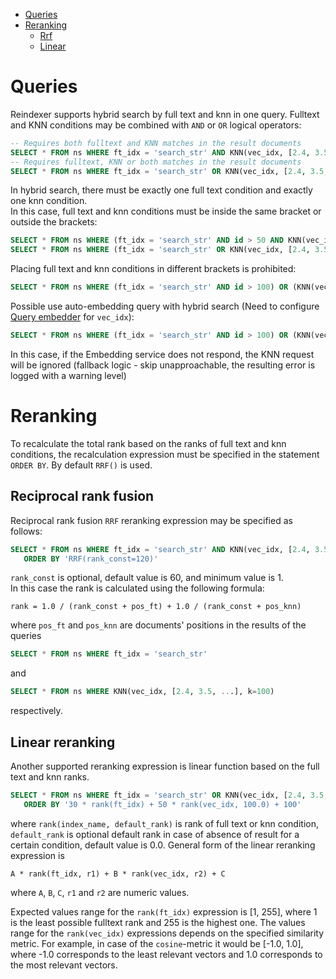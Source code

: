 
<!-- toc -->

- [Queries](#queries)
- [Reranking](#reranking)
  * [Rrf](#reciprocal-rank-fusion)
  * [Linear](#linear-reranking)

<!-- tocstop -->

# Queries

Reindexer supports hybrid search by full text and knn in one query. Fulltext and KNN conditions may be combined with `AND` or `OR` logical operators:
```SQL
-- Requires both fulltext and KNN matches in the result documents
SELECT * FROM ns WHERE ft_idx = 'search_str' AND KNN(vec_idx, [2.4, 3.5, ...], k=100)
-- Requires fulltext, KNN or both matches in the result documents
SELECT * FROM ns WHERE ft_idx = 'search_str' OR KNN(vec_idx, [2.4, 3.5, ...], k=100)
```
In hybrid search, there must be exactly one full text condition and exactly one knn condition.\
In this case, full text and knn conditions must be inside the same bracket or outside the brackets:
```SQL
SELECT * FROM ns WHERE (ft_idx = 'search_str' AND id > 50 AND KNN(vec_idx, [2.4, 3.5, ...], k=100)) AND id < 10000
SELECT * FROM ns WHERE (ft_idx = 'search_str' OR KNN(vec_idx, [2.4, 3.5, ...], k=100) AND id > 50 ) AND id < 10000
```
Placing full text and knn conditions in different brackets is prohibited:
```SQL
SELECT * FROM ns WHERE (ft_idx = 'search_str' AND id > 100) OR (KNN(vec_idx, [2.4, 3.5, ...], k=100) AND id < 100)
```
Possible use auto-embedding query with hybrid search (Need to configure [Query embedder](float_vector.md#embedding-configuration) for `vec_idx`):
```SQL
SELECT * FROM ns WHERE (ft_idx = 'search_str' AND id > 100) OR (KNN(vec_idx, '*SOME TEXT FOR SEARCH VECTOR GENERATION*', k=100) AND id < 100)
```
In this case, if the Embedding service does not respond, the KNN request will be ignored (fallback logic - skip unapproachable, the resulting error is logged with a warning level)

# Reranking

To recalculate the total rank based on the ranks of full text and knn conditions, the recalculation expression must be specified in the statement `ORDER BY`.
By default `RRF()` is used.

## Reciprocal rank fusion

Reciprocal rank fusion `RRF` reranking expression may be specified as follows:
```SQL
SELECT * FROM ns WHERE ft_idx = 'search_str' AND KNN(vec_idx, [2.4, 3.5, ...], k=100)
   ORDER BY 'RRF(rank_const=120)'
```
`rank_const` is optional, default value is 60, and minimum value is 1.\
In this case the rank is calculated using the following formula:
```
rank = 1.0 / (rank_const + pos_ft) + 1.0 / (rank_const + pos_knn)
```
where `pos_ft` and `pos_knn` are documents' positions in the results of the queries
```SQL
SELECT * FROM ns WHERE ft_idx = 'search_str'
```
and
```SQL
SELECT * FROM ns WHERE KNN(vec_idx, [2.4, 3.5, ...], k=100)
```
respectively.

## Linear reranking

Another supported reranking expression is linear function based on the full text and knn ranks.
```SQL
SELECT * FROM ns WHERE ft_idx = 'search_str' OR KNN(vec_idx, [2.4, 3.5, ...], k=100)
   ORDER BY '30 * rank(ft_idx) + 50 * rank(vec_idx, 100.0) + 100'
```
where `rank(index_name, default_rank)` is rank of full text or knn condition, `default_rank` is optional default rank in case of absence of result for a certain condition, default value is 0.0.
General form of the linear reranking expression is
```
A * rank(ft_idx, r1) + B * rank(vec_idx, r2) + C
```
where `A`, `B`, `C`, `r1` and `r2` are numeric values.

Expected values range for the `rank(ft_idx)` expression is [1, 255], where 1 is the least possible fulltext rank and 255 is the highest one.
The values range for the `rank(vec_idx)` expressions depends on the specified similarity metric. For example, in case of the `cosine`-metric it would be [-1.0, 1.0], where -1.0 corresponds to the least relevant vectors and 1.0 corresponds to the most relevant vectors.
